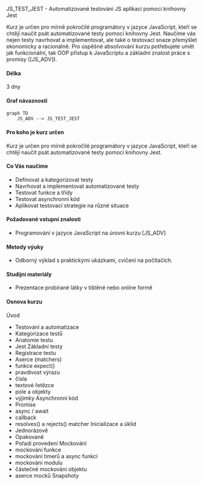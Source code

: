 JS_TEST_JEST - Automatizované testování JS aplikací pomocí knihovny Jest

Kurz je určen pro mírně pokročilé programátory v jazyce JavaScript, kteří se chtějí naučit psát automatizované testy pomocí knihovny Jest. Naučíme vás nejen testy navrhovat a implementovat, ale také o testovací snaze přemýšlet ekonomicky a racionálně. Pro úspěšné absolvování kurzu potřebujete umět jak funkcionální, tak OOP přístup k JavaScriptu a základní znalost práce s promisy ([JS_ADV]).

#### Délka

3 dny

#### Graf návazností

```mermaid
graph TD
    JS_ADV --> JS_TEST_JEST
```

#### Pro koho je kurz určen

Kurz je určen pro mírně pokročilé programátory v jazyce JavaScript, kteří se chtějí naučit psát automatizované testy pomocí knihovny Jest.

#### Co Vás naučíme

- Definovat a kategorizovat testy
- Navrhovat a implementovat automatizované testy
- Testovat funkce a třídy
- Testovat asynchronní kód
- Aplikovat testovací strategie na různé situace

#### Požadované vstupní znalosti

- Programování v jazyce JavaScript na úrovni kurzu [JS_ADV]

#### Metody výuky

- Odborný výklad s praktickými ukázkami, cvičení na počítačích.

#### Studijní materiály

- Prezentace probírané látky v tištěné nebo online formě

#### Osnova kurzu

Úvod
- Testování a automatizace
- Kategorizace testů
- Anatomie testu
- Jest
Základní testy
- Registrace testu
- Aserce (matchers)
- funkce expect()
- pravdivost výrazu
- čísla
- textové řetězce
- pole a objekty
- výjimky
Asynchronní kód
- Promise
- async / await
- callback
- resolves() a rejects() matcher
Inicializace a úklid
- Jednorázově
- Opakovaně
- Pořadí provedení
Mockování
- mockování funkce
- mockování timerů a async funkcí
- mockování modulu
- částečné mockování objektu
- aserce mocků
Snapshoty

